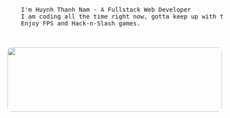 <pre>
    <br/>
    I'm Huynh Thanh Nam - A Fullstack Web Developer
    I am coding all the time right now, gotta keep up with the hard tech world.
    Enjoy FPS and Hack-n-Slash games.
    <br/>
<div align="center">
<img src="https://media1.tenor.com/m/tHCECHs0aRUAAAAC/dancing-cat-dance.gif" height="150" width="500" style="border-radius: 10px;" />
</div>
</pre>

